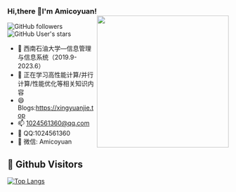 ### Hi,there 👋I'm Amicoyuan! <img align="right" height=300  card_width=100 src="https://github-readme-stats.vercel.app/api?username=Amicoyuan&show_icons=true&theme=vue">
![GitHub followers](https://img.shields.io/github/followers/Amicoyuan?style=social)   ![GitHub User's stars](https://img.shields.io/github/stars/Amicoyuan?style=social)
- 🔭 西南石油大学—信息管理与信息系统（2019.9-2023.6）
- 🌱 正在学习高性能计算/并行计算/性能优化等相关知识内容
- 😄 Blogs:https://xingyuanjie.top
- 📫 1024561360@qq.com
- 💬 QQ:1024561360
- 🐳 微信: Amicoyuan
## &#x1f92b; Github Visitors

[![Top Langs](https://profile-counter.glitch.me/Amicoyuan/count.svg)](https://github.com/Amicoyuan)
<!--
**Amicoyuan/Amicoyuan** is a ✨ _special_ ✨ repository because its `README.md` (this file) appears on your GitHub profile.

Here are some ideas to get you started:

- 🔭 I’m currently working on ...
- 🌱 I’m currently learning ...
- 👯 I’m looking to collaborate on ...
- 🤔 I’m looking for help with ...
- 💬 Ask me about ...
- 📫 How to reach me: ...
- 😄 Pronouns: ...
- ⚡ Fun fact: ...
-->

